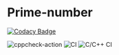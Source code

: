 # Prime-number

[![Codacy Badge](https://api.codacy.com/project/badge/Grade/46a8408c36ba476c82625c8ca82a65e3)](https://app.codacy.com/manual/stepin105384/Prime-number?utm_source=github.com&utm_medium=referral&utm_content=stepin105384/Prime-number&utm_campaign=Badge_Grade_Dashboard)

![cppcheck-action](https://github.com/stepin105384/Prime-number/workflows/cppcheck-action/badge.svg)
![CI](https://github.com/stepin105384/Prime-number/workflows/CI/badge.svg)
![C/C++ CI](https://github.com/stepin105384/Prime-number/workflows/C/C++%20CI/badge.svg)
